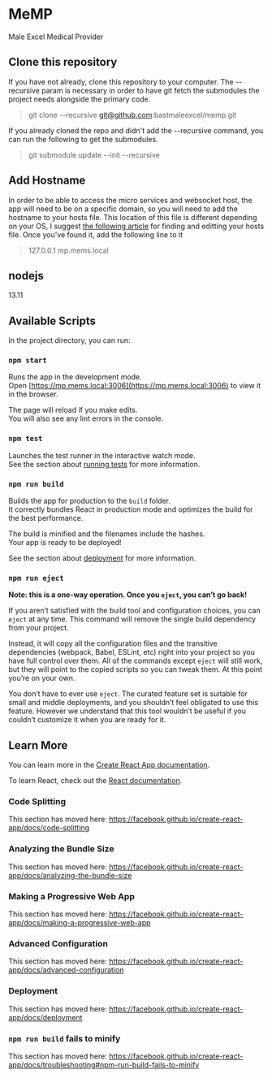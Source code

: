 # MeMP
Male Excel Medical Provider

## Clone this repository

If you have not already, clone this repository to your computer. The --recursive param is necessary in order to have git fetch the submodules the project needs alongside the primary code.
> git clone --recursive git@github.com:bastmaleexcel/memp.git

If you already cloned the repo and didn't add the --recursive command, you can run the following to get the submodules.
> git submodule update --init --recursive

## Add Hostname
In order to be able to access the micro services and websocket host, the app will need to be on a specific domain, so you will need to add the hostname to your hosts file. This location of this file is different depending on your OS, I suggest [the following article](https://www.howtogeek.com/howto/27350/beginner-geek-how-to-edit-your-hosts-file/) for finding and editting your hosts file. Once you've found it, add the following line to it
> 127.0.0.1 mp.mems.local

## nodejs

13.11

## Available Scripts

In the project directory, you can run:

### `npm start`

Runs the app in the development mode.<br />
Open [https://mp.mems.local:3006](https://mp.mems.local:3006) to view it in the browser.

The page will reload if you make edits.<br />
You will also see any lint errors in the console.

### `npm test`

Launches the test runner in the interactive watch mode.<br />
See the section about [running tests](https://facebook.github.io/create-react-app/docs/running-tests) for more information.

### `npm run build`

Builds the app for production to the `build` folder.<br />
It correctly bundles React in production mode and optimizes the build for the best performance.

The build is minified and the filenames include the hashes.<br />
Your app is ready to be deployed!

See the section about [deployment](https://facebook.github.io/create-react-app/docs/deployment) for more information.

### `npm run eject`

**Note: this is a one-way operation. Once you `eject`, you can’t go back!**

If you aren’t satisfied with the build tool and configuration choices, you can `eject` at any time. This command will remove the single build dependency from your project.

Instead, it will copy all the configuration files and the transitive dependencies (webpack, Babel, ESLint, etc) right into your project so you have full control over them. All of the commands except `eject` will still work, but they will point to the copied scripts so you can tweak them. At this point you’re on your own.

You don’t have to ever use `eject`. The curated feature set is suitable for small and middle deployments, and you shouldn’t feel obligated to use this feature. However we understand that this tool wouldn’t be useful if you couldn’t customize it when you are ready for it.

## Learn More

You can learn more in the [Create React App documentation](https://facebook.github.io/create-react-app/docs/getting-started).

To learn React, check out the [React documentation](https://reactjs.org/).

### Code Splitting

This section has moved here: https://facebook.github.io/create-react-app/docs/code-splitting

### Analyzing the Bundle Size

This section has moved here: https://facebook.github.io/create-react-app/docs/analyzing-the-bundle-size

### Making a Progressive Web App

This section has moved here: https://facebook.github.io/create-react-app/docs/making-a-progressive-web-app

### Advanced Configuration

This section has moved here: https://facebook.github.io/create-react-app/docs/advanced-configuration

### Deployment

This section has moved here: https://facebook.github.io/create-react-app/docs/deployment

### `npm run build` fails to minify

This section has moved here: https://facebook.github.io/create-react-app/docs/troubleshooting#npm-run-build-fails-to-minify
